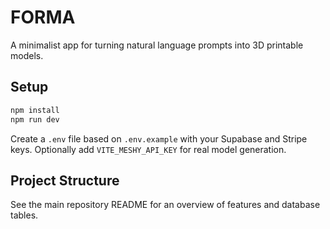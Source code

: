 # FORMA

A minimalist app for turning natural language prompts into 3D printable models.

## Setup

```bash
npm install
npm run dev
```

Create a `.env` file based on `.env.example` with your Supabase and Stripe keys. Optionally add `VITE_MESHY_API_KEY` for real model generation.

## Project Structure

See the main repository README for an overview of features and database tables.
